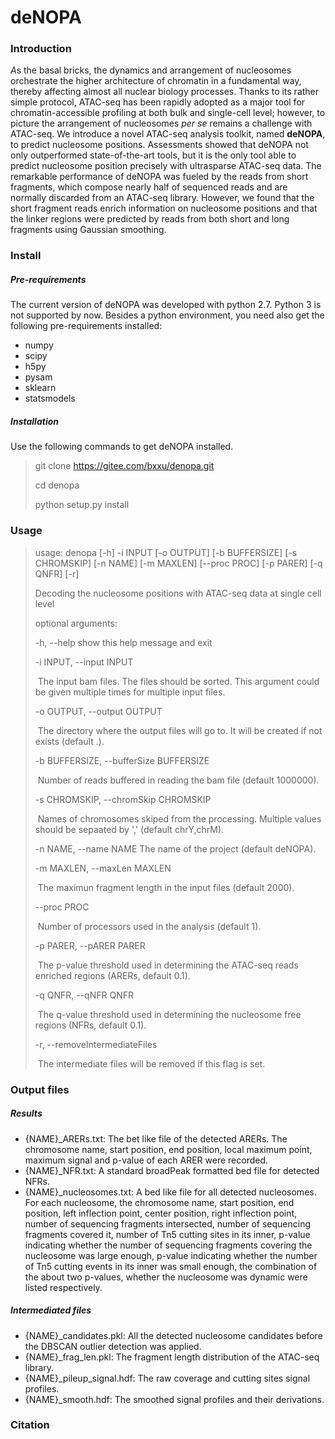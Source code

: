 # deNOPA

### Introduction

*A*s the basal bricks, the dynamics and arrangement of nucleosomes orchestrate the higher architecture of chromatin in a fundamental way, thereby affecting almost all nuclear biology processes. Thanks to its rather simple protocol, ATAC-seq has been rapidly adopted as a major tool for chromatin-accessible profiling at both bulk and single-cell level; however, to picture the arrangement of nucleosomes *per se* remains a challenge with ATAC-seq. We introduce a novel ATAC-seq analysis toolkit, named **deNOPA**, to predict nucleosome positions. Assessments showed that deNOPA not only outperformed state-of-the-art tools, but it is the only tool able to predict nucleosome position precisely with ultrasparse ATAC-seq data. The remarkable performance of deNOPA was fueled by the reads from short fragments, which compose nearly half of sequenced reads and are normally discarded from an ATAC-seq library. However, we found that the short fragment reads enrich information on nucleosome positions and that the linker regions were predicted by reads from both short and long fragments using Gaussian smoothing. 

### Install

##### Pre-requirements

The current version of deNOPA was developed with python 2.7. Python 3 is not supported by now. Besides a python environment, you need also get the following pre-requirements installed:

* numpy
* scipy
* h5py
* pysam
* sklearn
* statsmodels

##### Installation

Use the following commands to get deNOPA installed. 

> git clone https://gitee.com/bxxu/denopa.git
>
> cd denopa
>
> python setup.py install

### Usage

> usage: denopa [-h] -i INPUT [-o OUTPUT] [-b BUFFERSIZE] [-s CHROMSKIP] [-n NAME] [-m MAXLEN] [--proc PROC] [-p PARER] [-q QNFR] [-r]
>
> Decoding the nucleosome positions with ATAC-seq data at single cell level
>
> optional arguments:
>
>   -h, --help            show this help message and exit
>
>   -i INPUT, --input INPUT
>
> ​                         The input bam files. The files should be sorted. This argument could be given multiple times for multiple input files.
>
>   -o OUTPUT, --output OUTPUT
>
> ​                         The directory where the output files will go to. It will be created if not exists (default .).
>
>   -b BUFFERSIZE, --bufferSize BUFFERSIZE
>
> ​                         Number of reads buffered in reading the bam file (default 1000000).
>
>   -s CHROMSKIP, --chromSkip CHROMSKIP
>
> ​                         Names of chromosomes skiped from the processing. Multiple values should be sepaated by ',' (default chrY,chrM).
>
>   -n NAME, --name NAME  The name of the project (default deNOPA).
>
>   -m MAXLEN, --maxLen MAXLEN
>
> ​                         The maximun fragment length in the input files (default 2000).
>
>   --proc PROC
>
> ​                         Number of processors used in the analysis (default 1).
>
>   -p PARER, --pARER PARER
>
> ​                         The p-value threshold used in determining the ATAC-seq reads enriched regions (ARERs, default 0.1).
>
>   -q QNFR, --qNFR QNFR  
>
> ​                         The q-value threshold used in determining the nucleosome free regions (NFRs, default 0.1).
>
>   -r, --removeIntermediateFiles
>
> ​                         The intermediate files will be removed if this flag is set.

### Output files

##### Results

* {NAME}_ARERs.txt: The bet like file of the detected ARERs. The chromosome name, start position, end position, local maximum point, maximum signal and p-value of each ARER were recorded. 
* {NAME}_NFR.txt: A standard broadPeak formatted bed file for detected NFRs. 
* {NAME}_nucleosomes.txt: A bed like file for all detected nucleosomes. For each nucleosome, the chromosome name, start position, end position, left inflection point, center position, right inflection point, number of sequencing fragments intersected, number of sequencing fragments covered it, number of Tn5 cutting sites in its inner, p-value indicating whether the number of sequencing fragments covering the nucleosome was large enough, p-value indicating whether the number of Tn5 cutting events in its inner was small enough, the combination of the about two p-values, whether  the nucleosome was dynamic were listed respectively. 

##### Intermediated files

* {NAME}_candidates.pkl: All the detected nucleosome candidates before the DBSCAN outlier detection was applied. 
* {NAME}_frag_len.pkl: The fragment length distribution of the ATAC-seq library. 
* {NAME}_pileup_signal.hdf: The raw coverage and cutting sites signal profiles. 
* {NAME}_smooth.hdf: The smoothed signal profiles and their derivations. 

### Citation

























